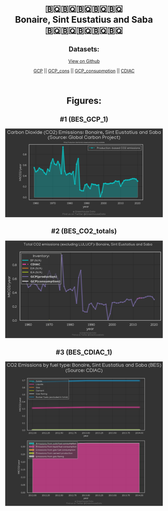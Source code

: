 
<center>
<h1 align="center">
🇧🇶🇧🇶🇧🇶🇧🇶🇧🇶
<br>
Bonaire, Sint Eustatius and Saba
<br>
🇧🇶🇧🇶🇧🇶🇧🇶🇧🇶
</h1>
<h2>Datasets:</h2>
<p><a href="https://github.com/dquintani/GreenhouseData/tree/master/country_data/BES_Bonaire, Sint Eustatius and Saba/data">View on Github</a>
<br></p><p><a href="data/BES_GCP.csv">GCP</a> || <a href="data/BES_GCP_cons.csv">GCP_cons</a> || <a href="data/BES_GCP_consupmption.csv">GCP_consupmption</a> || <a href="data/BES_CDIAC.csv">CDIAC</a></p><p><br></p>
<h1>Figures:</h1><h2>#1 (BES_GCP_1)</h2>
<p><img alt="" src="figures/BES_GCP_1.png" /></p><h2>#2 (BES_CO2_totals)</h2>
<p><img alt="" src="figures/BES_CO2_totals.png" /></p><h2>#3 (BES_CDIAC_1)</h2>
<p><img alt="" src="figures/BES_CDIAC_1.png" /></p>